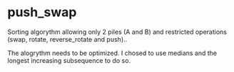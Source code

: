 # push_swap
Sorting algorythm allowing only 2 piles (A and B) and restricted operations (swap, rotate, reverse_rotate and push)..

The alogrythm needs to be optimized. I chosed to use medians and the longest increasing subsequence to do so.
